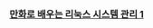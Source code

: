 ### [만화로 배우는 리눅스 시스템 관리 1](https://github.com/byonghwan-son/linuxsystem_management/blob/main/%EB%A7%8C%ED%99%94%EB%A1%9C%20%EB%B0%B0%EC%9A%B0%EB%8A%94%20%EB%A6%AC%EB%88%85%EC%8A%A4%20%EC%8B%9C%EC%8A%A4%ED%85%9C%20%EA%B4%80%EB%A6%AC%201.md)

